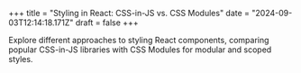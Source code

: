 +++
title = "Styling in React: CSS-in-JS vs. CSS Modules"
date = "2024-09-03T12:14:18.171Z"
draft = false
+++

  Explore different approaches to styling React components, comparing popular CSS-in-JS libraries with CSS Modules for modular and scoped styles.
        